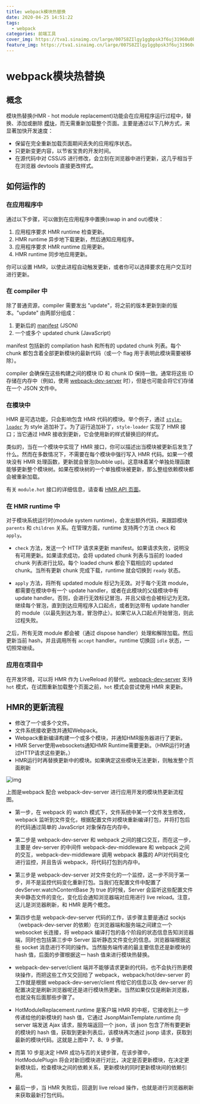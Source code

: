 ```yaml
---
title: webpack模块热替换
date: 2020-04-25 14:51:22
tags:
  - webpack
categories: 前端工具
cover_img: https://tva1.sinaimg.cn/large/007S8ZIlgy1ggbpsk3f6uj31960u0b29.jpg
feature_img: https://tva1.sinaimg.cn/large/007S8ZIlgy1ggbpsk3f6uj31960u0b29.jpg
---
```


# webpack模块热替换

## 概念

模块热替换(HMR - hot module replacement)功能会在应用程序运行过程中，替换、添加或删除 [模块](https://webpack.docschina.org/concepts/modules/)，而无需重新加载整个页面。主要是通过以下几种方式，来显著加快开发速度：

- 保留在完全重新加载页面期间丢失的应用程序状态。
- 只更新变更内容，以节省宝贵的开发时间。
- 在源代码中对 CSS/JS 进行修改，会立刻在浏览器中进行更新，这几乎相当于在浏览器 devtools 直接更改样式。

## 如何运作的

### 在应用程序中 

通过以下步骤，可以做到在应用程序中置换(swap in and out)模块：

1. 应用程序要求 HMR runtime 检查更新。
2. HMR runtime 异步地下载更新，然后通知应用程序。
3. 应用程序要求 HMR runtime 应用更新。
4. HMR runtime 同步地应用更新。

你可以设置 HMR，以使此进程自动触发更新，或者你可以选择要求在用户交互时进行更新。

### 在 compiler 中 

除了普通资源，compiler 需要发出 "update"，将之前的版本更新到新的版本。"update" 由两部分组成：

1. 更新后的 [manifest](https://webpack.docschina.org/concepts/manifest) (JSON)
2. 一个或多个 updated chunk (JavaScript)

manifest 包括新的 compilation hash 和所有的 updated chunk 列表。每个 chunk 都包含着全部更新模块的最新代码（或一个 flag 用于表明此模块需要被移除）。

compiler 会确保在这些构建之间的模块 ID 和 chunk ID 保持一致。通常将这些 ID 存储在内存中（例如，使用 [webpack-dev-server](https://webpack.docschina.org/configuration/dev-server/) 时），但是也可能会将它们存储在一个 JSON 文件中。

### 在模块中 

HMR 是可选功能，只会影响包含 HMR 代码的模块。举个例子，通过 [`style-loader`](https://github.com/webpack-contrib/style-loader) 为 style 追加补丁。为了运行追加补丁，`style-loader` 实现了 HMR 接口；当它通过 HMR 接收到更新，它会使用新的样式替换旧的样式。

类似的，当在一个模块中实现了 HMR 接口，你可以描述出当模块被更新后发生了什么。然而在多数情况下，不需要在每个模块中强行写入 HMR 代码。如果一个模块没有 HMR 处理函数，更新就会冒泡(bubble up)。这意味着某个单独处理函数能够更新整个模块树。如果在模块树的一个单独模块被更新，那么整组依赖模块都会被重新加载。

有关 `module.hot` 接口的详细信息，请查看 [HMR API 页面](https://webpack.docschina.org/api/hot-module-replacement)。

### 在 HMR runtime 中 

对于模块系统运行时(module system runtime)，会发出额外代码，来跟踪模块 `parents` 和 `children` 关系。在管理方面，runtime 支持两个方法 `check` 和 `apply`。

* `check` 方法，发送一个 HTTP 请求来更新 manifest。如果请求失败，说明没有可用更新。如果请求成功，会将 updated chunk 列表与当前的 loaded chunk 列表进行比较。每个 loaded chunk 都会下载相应的 updated chunk。当所有更新 chunk 完成下载，runtime 就会切换到 `ready` 状态。

* `apply` 方法，将所有 updated module 标记为无效。对于每个无效 module，都需要在模块中有一个 update handler，或者在此模块的父级模块中有 update handler。否则，会进行无效标记冒泡，并且父级也会被标记为无效。继续每个冒泡，直到到达应用程序入口起点，或者到达带有 update handler 的 module（以最先到达为准，冒泡停止）。如果它从入口起点开始冒泡，则此过程失败。

之后，所有无效 module 都会被（通过 dispose handler）处理和解除加载。然后更新当前 hash，并且调用所有 `accept` handler。runtime 切换回 `idle` 状态，一切照常继续。

### 应用在项目中 

在开发环境，可以将 HMR 作为 LiveReload 的替代。[webpack-dev-server](https://webpack.docschina.org/configuration/dev-server/) 支持 `hot` 模式，在试图重新加载整个页面之前，`hot` 模式会尝试使用 HMR 来更新。

## HMR的更新流程

- 修改了一个或多个文件。
- 文件系统接收更改并通知Webpack。
- Webpack重新编译构建一个或多个模块，并通知HMR服务器进行了更新。
- HMR Server使用websockets通知HMR Runtime需要更新。（HMR运行时通过HTTP请求这些更新。）
- HMR运行时再替换更新中的模块。如果确定这些模块无法更新，则触发整个页面刷新

![img](https://tva1.sinaimg.cn/large/006y8mN6ly1g6t1ojx1mlj30k00kt3ze.jpg)

上图是webpack 配合 webpack-dev-server 进行应用开发的模块热更新流程图。

* 第一步，在 webpack 的 watch 模式下，文件系统中某一个文件发生修改，webpack 监听到文件变化，根据配置文件对模块重新编译打包，并将打包后的代码通过简单的 JavaScript 对象保存在内存中。

* 第二步是 webpack-dev-server 和 webpack 之间的接口交互，而在这一步，主要是 dev-server 的中间件 webpack-dev-middleware 和 webpack 之间的交互，webpack-dev-middleware 调用 webpack 暴露的 API对代码变化进行监控，并且告诉 webpack，将代码打包到内存中。

* 第三步是 webpack-dev-server 对文件变化的一个监控，这一步不同于第一步，并不是监控代码变化重新打包。当我们在配置文件中配置了devServer.watchContentBase 为 true 的时候，Server 会监听这些配置文件夹中静态文件的变化，变化后会通知浏览器端对应用进行 live reload。注意，这儿是浏览器刷新，和 HMR 是两个概念。

* 第四步也是 webpack-dev-server 代码的工作，该步骤主要是通过 sockjs（webpack-dev-server 的依赖）在浏览器端和服务端之间建立一个 websocket 长连接，将 webpack 编译打包的各个阶段的状态信息告知浏览器端，同时也包括第三步中 Server 监听静态文件变化的信息。浏览器端根据这些 socket 消息进行不同的操作。当然服务端传递的最主要信息还是新模块的 hash 值，后面的步骤根据这一 hash 值来进行模块热替换。

* webpack-dev-server/client 端并不能够请求更新的代码，也不会执行热更模块操作，而把这些工作又交回给了 webpack，webpack/hot/dev-server 的工作就是根据 webpack-dev-server/client 传给它的信息以及 dev-server 的配置决定是刷新浏览器呢还是进行模块热更新。当然如果仅仅是刷新浏览器，也就没有后面那些步骤了。

* HotModuleReplacement.runtime 是客户端 HMR 的中枢，它接收到上一步传递给他的新模块的 hash 值，它通过 JsonpMainTemplate.runtime 向 server 端发送 Ajax 请求，服务端返回一个 json，该 json 包含了所有要更新的模块的 hash 值，获取到更新列表后，该模块再次通过 jsonp 请求，获取到最新的模块代码。这就是上图中 7、8、9 步骤。

* 而第 10 步是决定 HMR 成功与否的关键步骤，在该步骤中，HotModulePlugin 将会对新旧模块进行对比，决定是否更新模块，在决定更新模块后，检查模块之间的依赖关系，更新模块的同时更新模块间的依赖引用。

* 最后一步，当 HMR 失败后，回退到 live reload 操作，也就是进行浏览器刷新来获取最新打包代码。